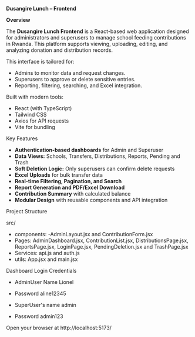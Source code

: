 **Dusangire Lunch – Frontend**

**Overview**

The **Dusangire Lunch Frontend** is a React-based web application designed for administrators and superusers to manage school feeding contributions in Rwanda. This platform supports viewing, uploading, editing, and analyzing donation and distribution records.

This interface is tailored for:

* Admins to monitor data and request changes.
* Superusers to approve or delete sensitive entries.
* Reporting, filtering, searching, and Excel integration.

Built with modern tools:

* React (with TypeScript)
* Tailwind CSS
* Axios for API requests
* Vite for bundling

Key Features

* **Authentication-based dashboards** for Admin and Superuser
* **Data Views:** Schools, Transfers, Distributions, Reports, Pending and Trash
* **Soft Deletion Logic:** Only superusers can confirm delete requests
* **Excel Uploads** for bulk transfer data
* **Real-time Filtering, Pagination, and Search**
* **Report Generation and PDF/Excel Download**
* **Contribution Summary** with calculated balance
* **Modular Design** with reusable components and API integration

Project Structure

src/

* components: -AdminLayout.jsx and ContributionForm.jsx
* Pages: AdminDashboard.jsx, ContributionList.jsx, DistributionsPage.jsx, ReportsPage.jsx, LoginPage.jsx, PendingDeletion.jsx and TrashPage.jsx
* Services: api.js and auth.js
* utils: App.jsx and main.jsx

Dashboard Login Credentials

* AdminUser Name
  Lionel
* Password
  aline12345
  
* SuperUser's name
  admin
* Password
  admin123

Open your browser at http://localhost:5173/


